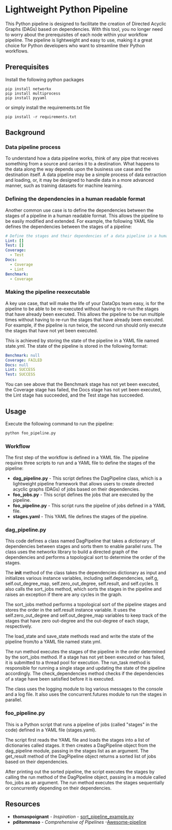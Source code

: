 # Lightweight Python Pipeline

This Python pipeline is designed to facilitate the creation of Directed Acyclic Graphs (DAGs) based on dependencies. With this tool, you no longer need to worry about the prerequisites of each node within your workflow pipeline. The pipeline is lightweight and easy to use, making it a great choice for Python developers who want to streamline their Python workflows.

## Prerequisites

Install the following python packages

```
pip install networkx
pip install multiprocess
pip install pyyaml
```

or simply install the requirements.txt file

```
pip install -r requirements.txt
```

## Background

### Data pipeline process
To understand how a data pipeline works, think of any pipe that receives something from a source and carries it to a destination. What happens to the data along the way depends upon the business use case and the destination itself. A data pipeline may be a simple process of data extraction and loading, or, it may be designed to handle data in a more advanced manner, such as training datasets for machine learning.

### Defining the dependencies in a human readable format

Another common use case is to define the dependencies between the stages of a pipeline in a human readable format. This allows the pipeline to be easily modified and extended. For example, the following YAML file defines the dependencies between the stages of a pipeline:

```yaml
# Define the stages and their dependencies of a data pipeline in a human-friendly way
Lint: []
Test: []
Coverage:
  - Test
Docs:
  - Coverage
  - Lint
Benchmark:
  - Coverage 
```

### Making the pipeline reexecutable

A key use case, that will make the life of your DataOps team easy, is for the pipeline to be able to be re-executed without having to re-run the stages that have already been executed. This allows the pipeline to be run multiple times without having to re-run the stages that have already been executed. For example, if the pipeline is run twice, the second run should only execute the stages that have not yet been executed.

This is achieved by storing the state of the pipeline in a YAML file named state.yml. The state of the pipeline is stored in the following format:

```yaml
Benchmark: null
Coverage: FAILED
Docs: null
Lint: SUCCESS
Test: SUCCESS
```

You can see above that the Benchmark stage has not yet been executed, the Coverage stage has failed, the Docs stage has not yet been executed, the Lint stage has succeeded, and the Test stage has succeeded.

## Usage

Execute the following command to run the pipeline:

```bash
python foo_pipeline.py
```

### Workflow

The first step of the workflow is defined in a YAML file. The pipeline requires three scripts to run and a YAML file to define the stages of the pipeline:

* **dag_pipeline.py** - This script defines the DagPipeline class, which is a lightweight pipeline framework that allows users to create directed acyclic graphs (DAGs) of jobs based on their dependencies.
* **foo_jobs.py** - This script defines the jobs that are executed by the pipeline.
* **foo_pipeline.py** - This script runs the pipeline of jobs defined in a YAML file.
* **stages.yaml** - This YAML file defines the stages of the pipeline.

### dag_pipeline.py

This code defines a class named DagPipeline that takes a dictionary of dependencies between stages and sorts them to enable parallel runs. The class uses the networkx library to build a directed graph of the dependencies and performs a topological sort to determine the order of the stages.

The __init__ method of the class takes the dependencies dictionary as input and initializes various instance variables, including self.dependencies, self.g, self.out_degree_map, self.zero_out_degree, self.result, and self.cycles. It also calls the sort_jobs method, which sorts the stages in the pipeline and raises an exception if there are any cycles in the graph.

The sort_jobs method performs a topological sort of the pipeline stages and stores the order in the self.result instance variable. It uses the self.zero_out_degree and self.out_degree_map variables to keep track of the stages that have zero out-degree and the out-degree of each stage, respectively.

The load_state and save_state methods read and write the state of the pipeline from/to a YAML file named state.yml.

The run method executes the stages of the pipeline in the order determined by the sort_jobs method. If a stage has not yet been executed or has failed, it is submitted to a thread pool for execution. The run_task method is responsible for running a single stage and updating the state of the pipeline accordingly. The check_dependencies method checks if the dependencies of a stage have been satisfied before it is executed.

The class uses the logging module to log various messages to the console and a log file. It also uses the concurrent.futures module to run the stages in parallel.

### foo_pipeline.py

This is a Python script that runs a pipeline of jobs (called "stages" in the code) defined in a YAML file (stages.yaml).

The script first reads the YAML file and loads the stages into a list of dictionaries called stages. It then creates a DagPipeline object from the dag_pipeline module, passing in the stages list as an argument. The get_result method of the DagPipeline object returns a sorted list of jobs based on their dependencies.

After printing out the sorted pipeline, the script executes the stages by calling the run method of the DagPipeline object, passing in a module called foo_jobs as an argument. The run method executes the stages sequentially or concurrently depending on their dependencies.

## Resources
* **thomaspoignant** - *Inspiration* - [sort_pipeline_example.py](https://gist.github.com/garyzava/83f10a6bc0d6a4a61940fbeb95d62072)
* **pditommaso** - *Comprehensive of Pipelines* -[Awesome-pipeline](https://github.com/pditommaso/awesome-pipeline)
